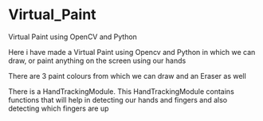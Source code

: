 # Virtual_Paint
Virtual Paint using OpenCV and Python

Here i have made a Virtual Paint using Opencv and Python in which we can draw, or paint anything on the screen using our hands

There are 3 paint colours from which we can draw and an Eraser as well

There is a HandTrackingModule. This HandTrackingModule contains functions that will help in detecting our hands and fingers and also detecting which fingers are up
